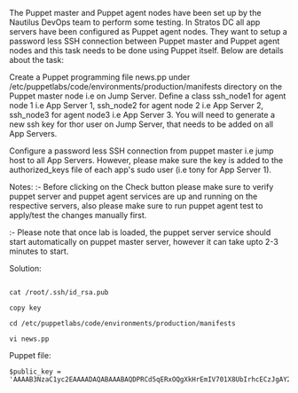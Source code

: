 The Puppet master and Puppet agent nodes have been set up by the Nautilus DevOps team to perform some testing. In Stratos DC all app servers have been configured as Puppet agent nodes. They want to setup a password less SSH connection between Puppet master and Puppet agent nodes and this task needs to be done using Puppet itself. Below are details about the task:

Create a Puppet programming file news.pp under /etc/puppetlabs/code/environments/production/manifests directory on the Puppet master node i.e on Jump Server. Define a class ssh_node1 for agent node 1 i.e App Server 1, ssh_node2 for agent node 2 i.e App Server 2, ssh_node3 for agent node3 i.e App Server 3. You will need to generate a new ssh key for thor user on Jump Server, that needs to be added on all App Servers.

Configure a password less SSH connection from puppet master i.e jump host to all App Servers. However, please make sure the key is added to the authorized_keys file of each app's sudo user (i.e tony for App Server 1).

Notes: :- Before clicking on the Check button please make sure to verify puppet server and puppet agent services are up and running on the respective servers, also please make sure to run puppet agent test to apply/test the changes manually first.

:- Please note that once lab is loaded, the puppet server service should start automatically on puppet master server, however it can take upto 2-3 minutes to start.

Solution:

```

cat /root/.ssh/id_rsa.pub

copy key

cd /etc/puppetlabs/code/environments/production/manifests

vi news.pp

```

Puppet file:

```
$public_key = 'AAAAB3NzaC1yc2EAAAADAQABAAABAQDPRCd5qERxOQgXkHrEmIV701X8UbIrhcECzJgAY2x95i4upimadIj+va9qnRnMlyTPalWYJGOJ9ZpGnMsehUzrGC0kkDHTwuOe/ZyVbX22AGMCIgE1BbaJbrV13lV08bgNCLM2fy3QCmpIxchaGhuJmeIX8+whFbrO51mugGtXuXCkVs2B9EJHl+wMgmfV8VuWCJzJ/dkY3TaC9tMMyZdU21kdyoEYzZfZJc46QByvVApFh7ZGANDw/NsCnYPAsGrAgq/XYfNNtwO+kszZwPChvB6un8DlnoL6EDs9oQYPfBlTsyJz84TOLY/UJnFI91UQq2Q9XEPNBxesepLltlJT'



```` 